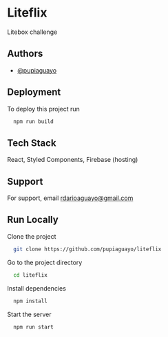 
# Liteflix

Litebox challenge

## Authors

- [@pupiaguayo](https://www.github.com/pupiaguayo)

  
## Deployment

To deploy this project run

```bash
  npm run build
```

    
## Tech Stack

React, Styled Components, Firebase (hosting)

  
## Support

For support, email rdarioaguayo@gmail.com

  
## Run Locally

Clone the project

```bash
  git clone https://github.com/pupiaguayo/liteflix
```

Go to the project directory

```bash
  cd liteflix
```

Install dependencies

```bash
  npm install
```

Start the server

```bash
  npm run start
```
